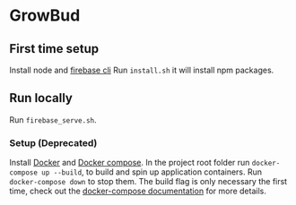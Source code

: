 # GrowBud

## First time setup
Install node and [firebase cli](https://firebase.google.com/docs/cli/)
Run ``` install.sh ``` it will install npm packages.

## Run locally
Run ``` firebase_serve.sh ```.

### Setup (Deprecated)
Install [Docker](https://docs.docker.com/install/linux/docker-ce/ubuntu/) and [Docker compose](https://docs.docker.com/compose/install/).
In the project root folder run ```docker-compose up --build```, to build and spin up application containers. Run ```docker-compose down``` to stop them. The build flag is only necessary the first time, check out the [docker-compose documentation](https://docs.docker.com/compose/) for more details.
